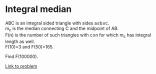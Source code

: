# Integral median

<p>
ABC is an integral sided triangle with sides a≤b≤c.<br />
m<sub>c</sub> is the median connecting C and the midpoint of AB. <br />
F(n) is the number of such triangles with  c≤n for which m<sub>c</sub> has integral length as well.<br />
F(10)=3 and F(50)=165.</p>
<p>
Find F(100000).
</p>



[Link to problem](https://projecteuler.net/problem=513)
